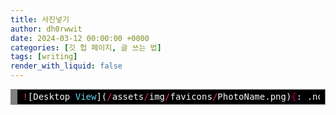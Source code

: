 ```yaml
---
title: 사진넣기
author: dh0rwwit
date: 2024-03-12 00:00:00 +0000
categories: [깃 헙 페이지, 글 쓰는 법]
tags: [writing]
render_with_liquid: false
---
```



<!-- HTML generated using hilite.me -->
<div style="background: #272822; overflow:auto;width:auto;border:solid gray;background:black;border-width:.1em .1em .1em .8em;padding:.2em .6em;"><pre style="margin: 0; line-height: 125%"><span style="color: #f92672">!</span><span style="color: #f8f8f2">[Desktop</span> <span style="color: #66d9ef">View</span><span style="color: #f8f8f2">](</span><span style="color: #f92672">/</span><span style="color: #f8f8f2">assets</span><span style="color: #f92672">/</span><span style="color: #f8f8f2">img</span><span style="color: #f92672">/</span><span style="color: #f8f8f2">favicons</span><span style="color: #f92672">/</span><span style="color: #f8f8f2">PhotoName.png)</span><span style="color: #960050; background-color: #1e0010">{</span><span style="color: #f8f8f2">:</span> <span style="color: #f8f8f2">.normal</span> <span style="color: #960050; background-color: #1e0010">}</span>
</pre></div>
